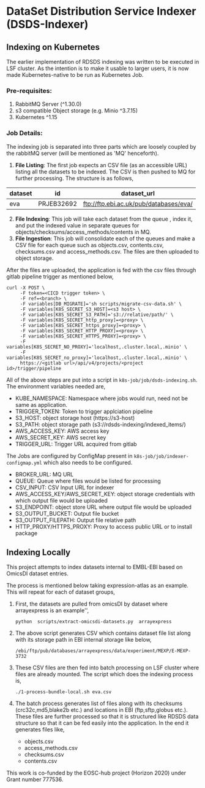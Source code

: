 
# DataSet Distribution Service Indexer (DSDS-Indexer)

## Indexing on Kubernetes

  The earlier implementation of RDSDS indexing was written to be executed in LSF cluster. As the intention is to make it usable to larger users, it is now made Kubernetes-native to be run as Kubernetes Job.

### Pre-requisites:
1. RabbitMQ Server (^1.30.0) 
2. s3 compatible Object storage (e.g. Minio ^3.7.15)
3. Kubernetes ^1.15 

### Job Details:
The indexing job is separated into three parts which are loosely coupled by the rabbitMQ server (will be mentioned as 'MQ' henceforth).  

1. **File Listing**: The first job expects an CSV file (as an accessible URL) listing all the datasets to be indexed. The CSV is then pushed to MQ for further processing. The structure is as follows,

|dataset|id|dataset_url|
|--|--|--|
| eva|PRJEB32692|ftp://ftp.ebi.ac.uk/pub/databases/eva/|

2. **File Indexing**: This job will take each dataset from the queue , index it, and put the indexed value in separate queues for objects/checksums/access_methods/contents in MQ.
3.  **File Ingestion**: This job will consolidate each of the queues and make a CSV file for each queue such as objects.csv, contents.csv, checksums.csv and access_methods.csv. The files are then uploaded to object storage.

After the files are uploaded, the application is fed with the csv files through gitlab pipeline trigger as mentioned below,

    curl -X POST \
         -F token=<CICD trigger token> \
         -F ref=<branch> \
    	 -F variables[DB_MIGRATE]='sh scripts/migrate-csv-data.sh' \
    	 -F variables[K8S_SECRET_S3_HOST]=<s3 host> \
    	 -F variables[K8S_SECRET_S3_PATH]='s3://relative/path/' \
    	 -F variables[K8S_SECRET_http_proxy]=<proxy> \
    	 -F variables[K8S_SECRET_https_proxy]=<proxy> \
    	 -F variables[K8S_SECRET_HTTP_PROXY]=<proxy> \
    	 -F variables[K8S_SECRET_HTTPS_PROXY]=<proxy> \
    	 -F variables[K8S_SECRET_NO_PROXY]='localhost,.cluster.local,.minio' \
    	 -F variables[K8S_SECRET_no_proxy]='localhost,.cluster.local,.minio' \
         https://<gitlab url>/api/v4/projects/<project id>/trigger/pipeline

All of the above steps are put into a script in `k8s-job/job/dsds-indexing.sh`. The environment variables needed are,

 - KUBE_NAMESPACE: Namespace where jobs would run, need not be same as application.
 - TRIGGER_TOKEN: Token to trigger applciation pipeline
 - S3_HOST: object storage host (https://s3-host)
 - S3_PATH: object storage path (s3://rdsds-indexing/indexed_items/)
 - AWS_ACCESS_KEY: AWS access key
 - AWS_SECRET_KEY: AWS secret key
 - TRIGGER_URL: Trigger URL acquired from gitlab

The Jobs are configured by ConfigMap present in `k8s-job/job/indexer-configmap.yml` which also needs to be configured.

- BROKER_URL: MQ URL 
- QUEUE: Queue where files would be listed for processing
- CSV_INPUT: CSV Input URL for indexer
- AWS_ACCESS_KEY/AWS_SECRET_KEY: object storage credentials with which output file would be uploaded
- S3_ENDPOINT: object store URL where output file would be uploaded
- S3_OUTPUT_BUCKET: Output file bucket
- S3_OUTPUT_FILEPATH: Output file relative path
- HTTP_PROXY/HTTPS_PROXY: Proxy to access public URL or to install package


## Indexing Locally
This project attempts to index datasets internal to EMBL-EBI based on OmicsDI dataset entries.

The process is mentioned below taking expression-atlas as an example. This will repeat for each of dataset groups,

1. First, the datasets are pulled from omicsDI by dataset where arrayexpress is an example'',

    `python  scripts/extract-omicsdi-datasets.py  arrayexpress`
2. The above script generates CSV which contains dataset file list along with its storage path in EBI internal storage like below,
	
	`/ebi/ftp/pub/databases/arrayexpress/data/experiment/MEXP/E-MEXP-3732`
3. These CSV files are then fed into batch processing on LSF cluster where files are already mounted. The script which does the indexing process is,

    `./1-process-bundle-local.sh eva.csv`
4. The batch process generates list of files along with its checksums (crc32c,md5,blake2b etc.) and locations in EBI (ftp,sftp,globus etc.). These files are further processed so that it is structured like RDSDS data structure so that it can be fed easily into the application. In the end it generates files like,
	- objects.csv
	- access_methods.csv
	- checksums.csv
	- contents.csv


  


This work is co-funded by the EOSC-hub project (Horizon 2020) under Grant number 777536.